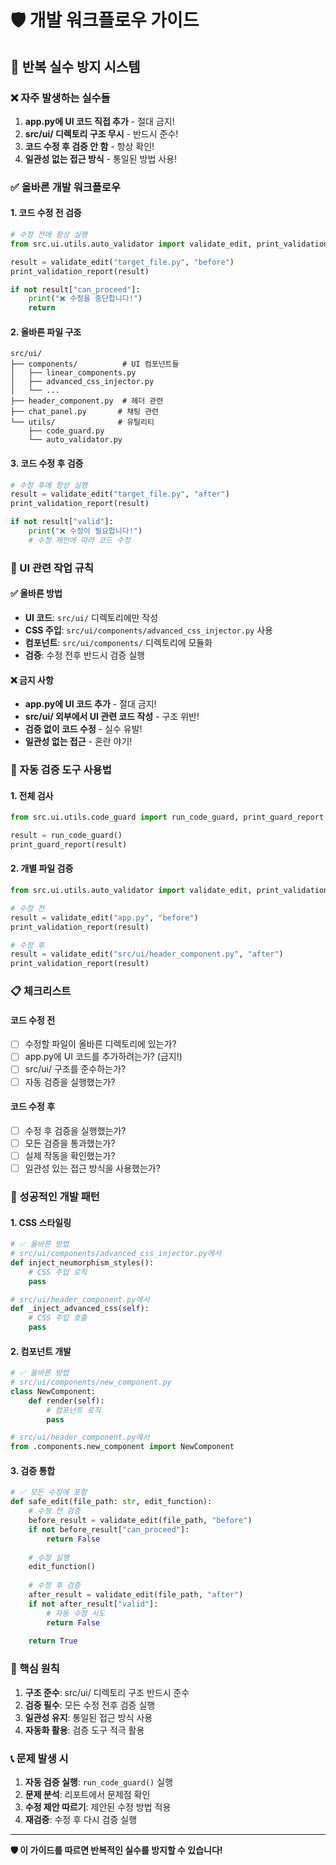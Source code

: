 # 🛡️ 개발 워크플로우 가이드

## 🚨 반복 실수 방지 시스템

### ❌ 자주 발생하는 실수들
1. **app.py에 UI 코드 직접 추가** - 절대 금지!
2. **src/ui/ 디렉토리 구조 무시** - 반드시 준수!
3. **코드 수정 후 검증 안 함** - 항상 확인!
4. **일관성 없는 접근 방식** - 통일된 방법 사용!

### ✅ 올바른 개발 워크플로우

#### 1. 코드 수정 전 검증
```python
# 수정 전에 항상 실행
from src.ui.utils.auto_validator import validate_edit, print_validation_report

result = validate_edit("target_file.py", "before")
print_validation_report(result)

if not result["can_proceed"]:
    print("❌ 수정을 중단합니다!")
    return
```

#### 2. 올바른 파일 구조
```
src/ui/
├── components/          # UI 컴포넌트들
│   ├── linear_components.py
│   ├── advanced_css_injector.py
│   └── ...
├── header_component.py  # 헤더 관련
├── chat_panel.py       # 채팅 관련
└── utils/              # 유틸리티
    ├── code_guard.py
    └── auto_validator.py
```

#### 3. 코드 수정 후 검증
```python
# 수정 후에 항상 실행
result = validate_edit("target_file.py", "after")
print_validation_report(result)

if not result["valid"]:
    print("❌ 수정이 필요합니다!")
    # 수정 제안에 따라 코드 수정
```

### 🎯 UI 관련 작업 규칙

#### ✅ 올바른 방법
- **UI 코드**: `src/ui/` 디렉토리에만 작성
- **CSS 주입**: `src/ui/components/advanced_css_injector.py` 사용
- **컴포넌트**: `src/ui/components/` 디렉토리에 모듈화
- **검증**: 수정 전후 반드시 검증 실행

#### ❌ 금지 사항
- **app.py에 UI 코드 추가** - 절대 금지!
- **src/ui/ 외부에서 UI 관련 코드 작성** - 구조 위반!
- **검증 없이 코드 수정** - 실수 유발!
- **일관성 없는 접근** - 혼란 야기!

### 🔧 자동 검증 도구 사용법

#### 1. 전체 검사
```python
from src.ui.utils.code_guard import run_code_guard, print_guard_report

result = run_code_guard()
print_guard_report(result)
```

#### 2. 개별 파일 검증
```python
from src.ui.utils.auto_validator import validate_edit, print_validation_report

# 수정 전
result = validate_edit("app.py", "before")
print_validation_report(result)

# 수정 후
result = validate_edit("src/ui/header_component.py", "after")
print_validation_report(result)
```

### 📋 체크리스트

#### 코드 수정 전
- [ ] 수정할 파일이 올바른 디렉토리에 있는가?
- [ ] app.py에 UI 코드를 추가하려는가? (금지!)
- [ ] src/ui/ 구조를 준수하는가?
- [ ] 자동 검증을 실행했는가?

#### 코드 수정 후
- [ ] 수정 후 검증을 실행했는가?
- [ ] 모든 검증을 통과했는가?
- [ ] 실제 작동을 확인했는가?
- [ ] 일관성 있는 접근 방식을 사용했는가?

### 🚀 성공적인 개발 패턴

#### 1. CSS 스타일링
```python
# ✅ 올바른 방법
# src/ui/components/advanced_css_injector.py에서
def inject_neumorphism_styles():
    # CSS 주입 로직
    pass

# src/ui/header_component.py에서
def _inject_advanced_css(self):
    # CSS 주입 호출
    pass
```

#### 2. 컴포넌트 개발
```python
# ✅ 올바른 방법
# src/ui/components/new_component.py
class NewComponent:
    def render(self):
        # 컴포넌트 로직
        pass

# src/ui/header_component.py에서
from .components.new_component import NewComponent
```

#### 3. 검증 통합
```python
# ✅ 모든 수정에 포함
def safe_edit(file_path: str, edit_function):
    # 수정 전 검증
    before_result = validate_edit(file_path, "before")
    if not before_result["can_proceed"]:
        return False
    
    # 수정 실행
    edit_function()
    
    # 수정 후 검증
    after_result = validate_edit(file_path, "after")
    if not after_result["valid"]:
        # 자동 수정 시도
        return False
    
    return True
```

### 🎯 핵심 원칙

1. **구조 준수**: src/ui/ 디렉토리 구조 반드시 준수
2. **검증 필수**: 모든 수정 전후 검증 실행
3. **일관성 유지**: 통일된 접근 방식 사용
4. **자동화 활용**: 검증 도구 적극 활용

### 📞 문제 발생 시

1. **자동 검증 실행**: `run_code_guard()` 실행
2. **문제 분석**: 리포트에서 문제점 확인
3. **수정 제안 따르기**: 제안된 수정 방법 적용
4. **재검증**: 수정 후 다시 검증 실행

---

**🛡️ 이 가이드를 따르면 반복적인 실수를 방지할 수 있습니다!**




